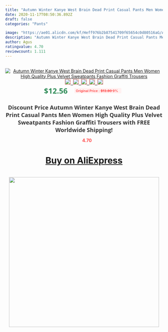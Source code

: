 ```yaml
---
title: "Autumn Winter Kanye West Brain Dead Print Casual Pants Men Women  High Quality Plus Velvet Sweatpants Fashion Graffiti Trousers"
date: 2020-11-17T08:50:36.892Z
draft: false
categories: "Pants"

image: "https://ae01.alicdn.com/kf/Heff976b2b87541709f65654c0d80516aG/Autumn-Winter-Kanye-West-Brain-Dead-Print-Casual-Pants-Men-Women-High-Quality-Plus-Velvet-Sweatpants.jpg"
description: "Autumn Winter Kanye West Brain Dead Print Casual Pants Men Women  High Quality Plus Velvet Sweatpants Fashion Graffiti Trousers"
author: Agus
ratingvalue: 4.70
reviewcount: 1.111
---
```

<br>
<div style="text-align: center;">
<a href="https://s.click.aliexpress.com/e/_Am1Qcl" target="_blank" rel="nofollow noopener noreferrer"><img alt="Autumn Winter Kanye West Brain Dead Print Casual Pants Men Women  High Quality Plus Velvet Sweatpants Fashion Graffiti Trousers" class="magnifier-image" src="https://ae01.alicdn.com/kf/Heff976b2b87541709f65654c0d80516aG/Autumn-Winter-Kanye-West-Brain-Dead-Print-Casual-Pants-Men-Women-High-Quality-Plus-Velvet-Sweatpants.jpg_640x640.jpg">
<br>
<img style="border:1px solid salmon" src="https://ae01.alicdn.com/kf/Heff976b2b87541709f65654c0d80516aG/Autumn-Winter-Kanye-West-Brain-Dead-Print-Casual-Pants-Men-Women-High-Quality-Plus-Velvet-Sweatpants.jpg_120x120.jpg">&nbsp;&nbsp;<img style="border:1px solid salmon" src="https://ae01.alicdn.com/kf/Hb6228fef1906494e96cbec9d327d51cch/Autumn-Winter-Kanye-West-Brain-Dead-Print-Casual-Pants-Men-Women-High-Quality-Plus-Velvet-Sweatpants.jpg_120x120.jpg">&nbsp;&nbsp;<img style="border:1px solid salmon" src="https://ae01.alicdn.com/kf/Heb18ca88f2c34ac2b089f02430c1b8efn/Autumn-Winter-Kanye-West-Brain-Dead-Print-Casual-Pants-Men-Women-High-Quality-Plus-Velvet-Sweatpants.jpg_120x120.jpg">&nbsp;&nbsp;<img style="border:1px solid salmon" src="https://ae01.alicdn.com/kf/Hb7b27d04b4f248139e036694a1d86067e/Autumn-Winter-Kanye-West-Brain-Dead-Print-Casual-Pants-Men-Women-High-Quality-Plus-Velvet-Sweatpants.jpg_120x120.jpg">&nbsp;&nbsp;<img style="border:1px solid salmon" src="https://ae01.alicdn.com/kf/H21a3377d47154fb59ea547366b797a21i/Autumn-Winter-Kanye-West-Brain-Dead-Print-Casual-Pants-Men-Women-High-Quality-Plus-Velvet-Sweatpants.jpg_120x120.jpg"></a></div><br0>
<div style="text-align: center;"><span style="background-color: white; border: 0px; box-sizing: border-box; color: seagreen; display: inline-block; font-family: &quot;open sans&quot; , &quot;arial&quot; , &quot;helvetica&quot; , sans-serif , &quot;heiti&quot;; font-size: 24px; font-stretch: inherit; font-weight: 700; line-height: inherit; margin: 0px 10px 0px 0px; padding: 0px; vertical-align: middle;">$12.56 </span>
<span style="background: rgb(255 , 241 , 241); border-radius: 3px; border: 0px; box-sizing: border-box; color: #ff4747; display: inline-block; font-family: inherit; font-size: 12px; font-stretch: inherit; font-style: inherit; font-variant: inherit; font-weight: 600; line-height: inherit; margin: 0px; padding: 2px 5px; transform: scale(0.9); vertical-align: middle;">Original Price : <b style="text-decoration: line-through;">$13.80 </b> 9%&nbsp;&nbsp;</span></div>
<h1 style="color: #333333; display: inline-block; font-family: &quot;open sans&quot; , &quot;arial&quot; , &quot;helvetica&quot; , sans-serif , &quot;heiti&quot;; font-size: 18px; font-stretch: inherit; font-weight: 700; text-align: center;">Discount Price Autumn Winter Kanye West Brain Dead Print Casual Pants Men Women  High Quality Plus Velvet Sweatpants Fashion Graffiti Trousers with FREE Worldwide Shipping!</h1>
<div style="color: #ff4747; text-align: center;">
<img src="https://4.bp.blogspot.com/-M0ZcTcb-5uY/XleCXlxnR4I/AAAAAAAAAEc/OrjgMkXV1oMQFaCRZj5HQwOCBcu3w1FegCPcBGAYYCw/s1600/star.png" style="height: 15px;">&nbsp;<b>4.70</b></div>
<div class="button_cont" align="center"><a class="buynow_a" href="https://s.click.aliexpress.com/e/_Am1Qcl" target="_blank" rel="nofollow noopener noreferrer"><H1>Buy on AliExpress</H1></a></div><br>
<div class="separator" style="clear: both; text-align: center;">
<img src="https://lh3.googleusercontent.com/-pTy5HemUv9M/XlePHvY0dAI/AAAAAAAAAE4/0nX5iRUoIWY8eMW9Dpxeirr157OZliDIgCLcBGAsYHQ/s1600/badge.gif" width="480">
</div>
